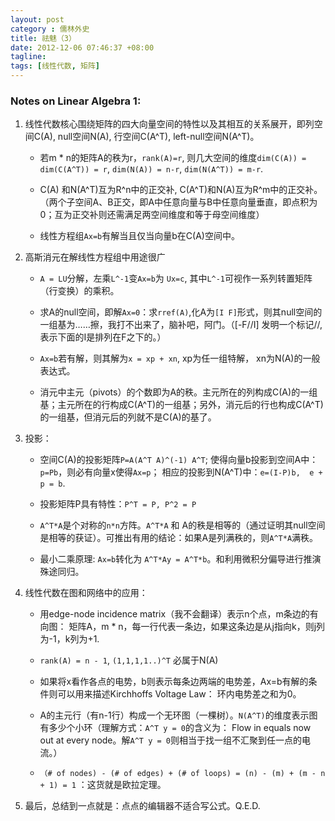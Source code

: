 ```yaml
---
layout: post
category : 儒林外史
title: 祛魅（3）
date: 2012-12-06 07:46:37 +08:00
tagline:
tags: [线性代数, 矩阵]
---
```



### Notes on Linear Algebra 1:

1. 线性代数核心围绕矩阵的四大向量空间的特性以及其相互的关系展开，即列空间C(A), null空间N(A), 行空间C(A^T), left-null空间N(A^T)。

    *  若m * n的矩阵A的秩为r，`rank(A)=r`, 则几大空间的维度`dim(C(A)) = dim(C(A^T)) = r`, `dim(N(A)) = n-r`, `dim(N(A^T)) = m-r`. 

    * C(A) 和N(A^T)互为R^n中的正交补, C(A^T)和N(A)互为R^m中的正交补。（两个子空间A、B正交，即A中任意向量与B中任意向量垂直，即点积为0；互为正交补则还需满足两空间维度和等于母空间维度）

    * 线性方程组`Ax=b`有解当且仅当向量b在C(A)空间中。

2. 高斯消元在解线性方程组中用途很广

    * `A = LU`分解，左乘`L^-1`变`Ax=b`为 `Ux=c`, 其中`L^-1`可视作一系列转置矩阵（行变换）的乘积。

    * 求A的null空间，即解`Ax=0`：求`rref(A)`,化A为`[I F]`形式，则其null空间的一组基为……擦，我打不出来了，脑补吧，阿门。（[-F//I] 发明一个标记//, 表示下面的I是排列在F之下的。）

    * `Ax=b`若有解，则其解为`x = xp + xn`, xp为任一组特解， xn为N(A)的一般表达式。

    * 消元中主元（pivots）的个数即为A的秩。主元所在的列构成C(A)的一组基；主元所在的行构成C(A^T)的一组基；另外，消元后的行也构成C(A^T)的一组基，但消元后的列就不是C(A)的基了。

3. 投影：

    * 空间C(A)的投影矩阵`P=A(A^T A)^(-1) A^T`; 使得向量b投影到空间A中：`p=Pb`，则必有向量x使得`Ax=p`； 相应的投影到N(A^T)中：`e=(I-P)b,  e + p = b`. 

    * 投影矩阵P具有特性：`P^T = P, P^2 = P`

    *  `A^T*A`是个对称的`n*n`方阵。`A^T*A` 和 A的秩是相等的（通过证明其null空间是相等的获证）。可推出有用的结论：如果A是列满秩的，则`A^T*A`满秩。

    * 最小二乘原理: `Ax=b`转化为 `A^T*Ay = A^T*b`。和利用微积分偏导进行推演殊途同归。

4. 线性代数在图和网络中的应用：

    * 用edge-node incidence matrix（我不会翻译）表示n个点，m条边的有向图： 矩阵A，m * n，每一行代表一条边，如果这条边是从j指向k，则j列为-1，k列为+1.

    *  `rank(A) = n - 1`, `(1,1,1,1..)^T` 必属于N(A)

    *  如果将x看作各点的电势，b则表示每条边两端的电势差，Ax=b有解的条件则可以用来描述Kirchhoffs Voltage Law： 环内电势差之和为0。

    * A的主元行（有n-1行）构成一个无环图（一棵树）。`N(A^T)`的维度表示图有多少个小环（理解方式：`A^T y = 0`的含义为： Flow in equals now out at every node。解`A^T y = 0`则相当于找一组不汇聚到任一点的电流。）

    * `（# of nodes) - (# of edges) + (# of loops) = (n) - (m) + (m - n + 1) = 1` ：这货就是欧拉定理。

5. 最后，总结到一点就是：点点的编辑器不适合写公式。Q.E.D.
